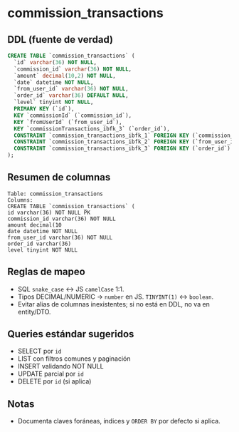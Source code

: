 # commission_transactions

## DDL (fuente de verdad)

```sql
CREATE TABLE `commission_transactions` (
  `id` varchar(36) NOT NULL,
  `commission_id` varchar(36) NOT NULL,
  `amount` decimal(10,2) NOT NULL,
  `date` datetime NOT NULL,
  `from_user_id` varchar(36) NOT NULL,
  `order_id` varchar(36) DEFAULT NULL,
  `level` tinyint NOT NULL,
  PRIMARY KEY (`id`),
  KEY `commissionId` (`commission_id`),
  KEY `fromUserId` (`from_user_id`),
  KEY `commissionTransactions_ibfk_3` (`order_id`),
  CONSTRAINT `commission_transactions_ibfk_1` FOREIGN KEY (`commission_id`) REFERENCES `commissions` (`id`) ON DELETE CASCADE,
  CONSTRAINT `commission_transactions_ibfk_2` FOREIGN KEY (`from_user_id`) REFERENCES `users` (`id`) ON DELETE CASCADE,
  CONSTRAINT `commission_transactions_ibfk_3` FOREIGN KEY (`order_id`) REFERENCES `orders` (`id`) ON DELETE CASCADE
);
```

## Resumen de columnas

```
Table: commission_transactions
Columns:
CREATE TABLE `commission_transactions` (
id varchar(36) NOT NULL PK
commission_id varchar(36) NOT NULL
amount decimal(10
date datetime NOT NULL
from_user_id varchar(36) NOT NULL
order_id varchar(36)
level tinyint NOT NULL
```

## Reglas de mapeo

- SQL `snake_case` ↔ JS `camelCase` 1:1.
- Tipos DECIMAL/NUMERIC → `number` en JS. `TINYINT(1)` ↔ `boolean`.
- Evitar alias de columnas inexistentes; si no está en DDL, no va en entity/DTO.

## Queries estándar sugeridos

- SELECT por `id`
- LIST con filtros comunes y paginación
- INSERT validando NOT NULL
- UPDATE parcial por `id`
- DELETE por `id` (si aplica)

## Notas

- Documenta claves foráneas, índices y `ORDER BY` por defecto si aplica.
